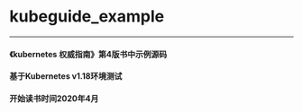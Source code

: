 # kubeguide_example
---
#### 《kubernetes 权威指南》第4版书中示例源码
#### 基于Kubernetes v1.18环境测试
#### 开始读书时间2020年4月
